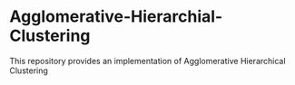 # Agglomerative-Hierarchial-Clustering
This repository provides an implementation of Agglomerative Hierarchical Clustering
